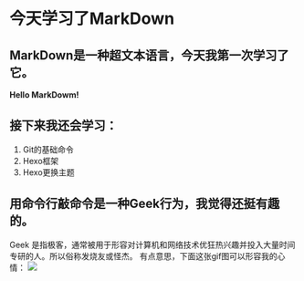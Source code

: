 # 今天学习了MarkDown
## MarkDown是一种超文本语言，今天我第一次学习了它。
**Hello MarkDowm!**
## 接下来我还会学习：
1. Git的基础命令
1. Hexo框架
1. Hexo更换主题
## 用命令行敲命令是一种Geek行为，我觉得还挺有趣的。
Geek 是指极客，通常被用于形容对计算机和网络技术优狂热兴趣并投入大量时间专研的人。所以俗称发烧友或怪杰。
有点意思，下面这张gif图可以形容我的心情：
![](https://qgt-style.oss-cn-hangzhou.aliyuncs.com/newcoursep4/g1/g1-2-2/tenor.gif)
